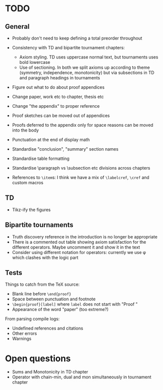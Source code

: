 # TODO

## General

- Probably don't need to keep defining a total preorder throughout

- Consistency with TD and bipartite tournament chapters:
    - Axiom styling. TD uses uppercase normal text, but tournaments uses bold
      lowercase
    - Use of sectioning. In both we split axioms up according to theme
      (symmetry, independence, monotonicity) but via subsections in TD and
      paragraph headings in tournaments

- Figure out what to do about proof appendices

- Change paper, work etc to chapter, thesis etc

- Change "the appendix" to proper reference

- Proof sketches can be moved out of appendices

- Proofs deferred to the appendix only for space reasons can be moved into the
  body

- Punctuation at the end of display math

- Standardise "conclusion", "summary" section names

- Standardise table formatting

- Standardise \paragraph vs \subsection etc divisions across chapters

- References to `\item`s: I think we have a mix of `\labelcref`, `\cref` and
  custom macros

## TD

- Tikz-ify the figures

## Bipartite tournaments

- Truth discovery reference in the introduction is no longer be appropriate
- There is a commented out table showing axiom satisfaction for the different
  operators. Maybe uncomment it and show it in the text
- Consider using different notation for operators: currently we use φ which
  clashes with the logic part

## Tests

Things to catch from the TeX source:

- Blank line before `\end{proof}`
- Space between punctuation and footnote
- `\begin{proof}[label]` where `label` does not start with "Proof "
- Appearance of the word "paper" (too extreme?)

From parsing compile logs:

- Undefined references and citations
- Other errors
- Warnings

# Open questions

- Sums and Monotonicity in TD chapter
- Operator with chain-min, dual and mon simultaneously in tournament chapter
